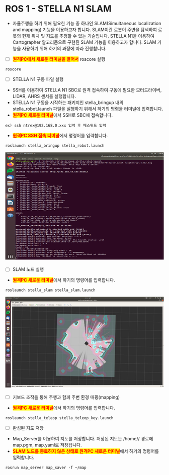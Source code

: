 # ROS 1 - STELLA N1 SLAM

* 자율주행을 하기 위해 필요한 기능 중 하나인 SLAM(Simultaneous localization and mapping) 기능을 이용하고자 합니다. SLAM이란 로봇이 주변을 탐색하여 로봇의 현재 위치 및 지도를 추정할 수 있는 기술입니다. STELLA N1을 이용하여 Cartographer 알고리즘으로 구현된 SLAM 기능을 이용하고자 합니다. SLAM 기능을 사용하기 위해 하기의 과정에 따라 진행합니다.



* [ ] <mark style="color:red;">**원격PC에서  새로운 터미널을 열어서**</mark>   roscore 실행&#x20;

```
roscore
```



* [ ] STELLA N1 구동 파일 실행&#x20;

<!---->

* SSH를 이용하여 STELLA N1 SBC로 원격 접속하여 구동에 필요한 모터드라이버, LIDAR, AHRS 센서를 실행합니다.
* STELLA N1 구동을 시작하는 패키지인 stella\_bringup 내의 stella\_robot.launch 파일을 실행하기 위해서 하기의 명령을 터미널에 입력합니다.
* <mark style="color:red;">**원격PC 새로운 터미널**</mark>에서 SSH로 SBC에 접속합니다.

```
ex) ssh ntrex@192.168.0.xxx 입력 후 패스워드 입력
```

* <mark style="color:red;">**원격PC SSH 접속 터미널**</mark>에서 명령어를 입력합니다. &#x20;

```
roslaunch stella_bringup stella_robot.launch
```

![ ](../../.gitbook/assets/022.png)

* [ ] SLAM 노드 실행

<!---->

* <mark style="color:red;">**원격PC 새로운 터미널**</mark>에서 하기의 명령어를 입력합니다.&#x20;

```
roslaunch stella_slam stella_slam.launch
```

![ ](../../.gitbook/assets/024.png)

* [ ] 키보드 조작을 통해 주행과 함께 주변 환경 매핑(mapping)

<!---->

* <mark style="color:red;">**원격PC 새로운 터미널**</mark>에서 하기의 명령어를 입력합니다.

```
roslaunch stella_teleop stella_teleop_key.launch
```



* [ ] 완성된 지도 저장&#x20;

<!---->

* Map\_Server를 이용하여 지도를 저장합니다. 저장된 지도는 /home// 경로에 map.pgm, map.yaml로 저장됩니다.
* <mark style="color:red;">**SLAM 노드를 종료하지 않은 상태로 원격PC 새로운 터미널**</mark>에서 하기의 명령어를 입력합니다.

```
rosrun map_server map_saver -f ~/map
```

